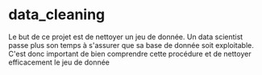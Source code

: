 # data_cleaning
Le but de ce projet est de nettoyer un jeu de donnée. Un data scientist passe plus son temps à s'assurer que sa base de donnée soit exploitable. C'est donc important de bien comprendre cette procédure et de nettoyer efficacement le jeu de donnée
